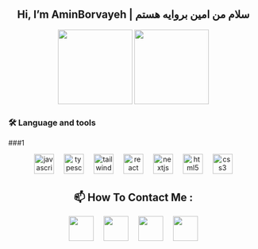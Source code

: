 <h2 align='center'>Hi, I’m AminBorvayeh | سلام من امین بروایه هستم </h2>
<p align='center'>
<img height='150px' src="https://github-readme-stats.vercel.app/api?username=amincxo&show_icons=true&theme=shades-of-purple" />
<img height='150px' src="https://github-readme-stats.vercel.app/api/top-langs/?username=amincxo&langs_count=8&layout=compact&theme=shades-of-purple" /> 
</p>

<h3 align="left">🛠 Language and tools</h3>

###1

<div align="center">
  <img src="https://cdn.jsdelivr.net/gh/devicons/devicon/icons/javascript/javascript-original.svg" height="40" alt="javascript logo"  />
  <img width="12" />
  <img src="https://cdn.jsdelivr.net/gh/devicons/devicon/icons/typescript/typescript-plain.svg" height="40" alt="typescript logo"  />
<!--   <img width="12" /> -->
<!--   <img src="https://cdn.jsdelivr.net/gh/devicons/devicon/icons/nodejs/nodejs-original.svg" height="40" alt="nodejs logo"  /> -->
<!--   <img width="12" /> -->
<!--   <img src="https://cdn.jsdelivr.net/gh/devicons/devicon/icons/express/express-original.svg" height="40" alt="express logo"  /> -->
    <img width="12" />
  <img src="https://cdn.jsdelivr.net/gh/devicons/devicon/icons/tailwindcss/tailwindcss-original-wordmark.svg" height="40" alt="tailwindcss logo"  />
  <img width="12" />
  <img src="https://cdn.jsdelivr.net/gh/devicons/devicon/icons/react/react-original.svg" height="40" alt="react logo"  />
  <img width="12" />
  <img src="https://cdn.jsdelivr.net/gh/devicons/devicon/icons/nextjs/nextjs-original.svg" height="40" alt="nextjs logo"  />
  <img width="12" />
  <img src="https://cdn.jsdelivr.net/gh/devicons/devicon/icons/html5/html5-plain.svg" height="40" alt="html5 logo"  />
  <img width="12" />
  <img src="https://cdn.jsdelivr.net/gh/devicons/devicon/icons/css3/css3-plain.svg" height="40" alt="css3 logo"  />

</div>


<h2 align='center' >📫 How To Contact Me : </h2>

<p align='center'>
<a href="https://t.me/amincxo/"><img height='50px' src="https://upload.wikimedia.org/wikipedia/commons/8/83/Telegram_2019_Logo.svg" /></a> <!-- Telegram Logo  -->
  <img width="12" />
<a href="https://www.linkedin.com/in/amin-borvayeh/"><img height='50px' src="https://upload.wikimedia.org/wikipedia/commons/c/ca/LinkedIn_logo_initials.png" /></a> <!-- Linkedin Logo  -->
  <img width="12" />
<a href="mailto: amincxo@gmail.com"><img height='50px' width="" src="https://seeklogo.com/images/G/gmail-logo-286F380C2D-seeklogo.com.png" /></a> <!-- Gmail Logo   -->
  <img width="12" />
<a href="https://instagram.com/amin_borvayeh/"><img height='50px' src="https://upload.wikimedia.org/wikipedia/commons/e/e7/Instagram_logo_2016.svg" /></a> <!-- Instagram Logo  -->

</p>
